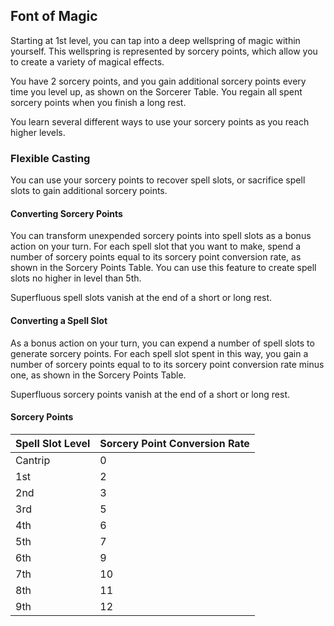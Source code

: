 ## Font of Magic
Starting at 1st level, you can tap into a deep wellspring of magic within yourself.
This wellspring is represented by sorcery points, which allow you to create a variety of magical effects.

You have 2 sorcery points, and you gain additional sorcery points every time you level up, as shown on the Sorcerer Table.
You regain all spent sorcery points when you finish a long rest.

You learn several different ways to use your sorcery points as you reach higher levels.

### Flexible Casting
You can use your sorcery points to recover spell slots, or sacrifice spell slots to gain additional sorcery points.

#### Converting Sorcery Points
You can transform unexpended sorcery points into spell slots as a bonus action on your turn.
For each spell slot that you want to make, spend a number of sorcery points equal to its sorcery point conversion rate, as shown in the Sorcery Points Table.
You can use this feature to create spell slots no higher in level than 5th.

Superfluous spell slots vanish at the end of a short or long rest.

#### Converting a Spell Slot
As a bonus action on your turn, you can expend a number of spell slots to generate sorcery points.
For each spell slot spent in this way, you gain a number of sorcery points equal to to its sorcery point conversion rate minus one, as shown in the Sorcery Points Table.

Superfluous sorcery points vanish at the end of a short or long rest.

#### Sorcery Points

| Spell Slot Level | Sorcery Point Conversion Rate |
|------------------|-------------------------------|
| Cantrip          | 0                             |
| 1st              | 2                             |
| 2nd              | 3                             |
| 3rd              | 5                             |
| 4th              | 6                             |
| 5th              | 7                             |
| 6th              | 9                             |
| 7th              | 10                            |
| 8th              | 11                            |
| 9th              | 12                            |

<!--

-<< CHANGES >>-
- added conversion rates for spells of higher in level than 5th
- increased payout for converting spell slots to sorcery points
- you can now convert multiple spell slots at once
- you can now generate multiple spell slots at once
- but you can't do both at once
- increased pool of sorcery points to 1.5 times your level

-<< TODO >>-
- reword confusing rules

-<< COMMENTARY >>-
- the sorcery point tax was too high in vanilla, so it was lowered.
- low-level spells experience a higher tax than high-level spell slots.
- thus, creating low-level spell slots from a high level spell slot is easy.
- creating a high-level spell slot from many low level spell-slots is hard.

-->
